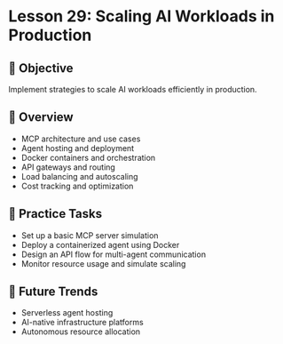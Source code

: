 # Lesson 29: Scaling AI Workloads in Production

## 🎯 Objective

Implement strategies to scale AI workloads efficiently in production.

## 🧠 Overview

- MCP architecture and use cases
- Agent hosting and deployment
- Docker containers and orchestration
- API gateways and routing
- Load balancing and autoscaling
- Cost tracking and optimization

## 🧪 Practice Tasks

- Set up a basic MCP server simulation
- Deploy a containerized agent using Docker
- Design an API flow for multi-agent communication
- Monitor resource usage and simulate scaling

## 🔮 Future Trends

- Serverless agent hosting
- AI-native infrastructure platforms
- Autonomous resource allocation
